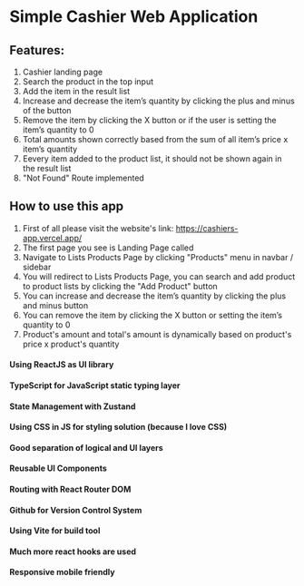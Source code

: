 # Simple Cashier Web Application

## Features:
1. Cashier landing page 
2. Search the product in the top input
3. Add the item in the result list
4. Increase and decrease the item’s quantity by clicking the plus and minus of the button
5. Remove the item by clicking the X button or if the user is setting the item’s quantity to 0
6. Total amounts shown correctly based from the sum of all item’s price x item’s quantity
7. Eevery item added to the product list, it should not be shown again in the result list
8. "Not Found" Route implemented

## How to use this app
1. First of all please visit the website's link: https://cashiers-app.vercel.app/
2. The first page you see is Landing Page called
3. Navigate to Lists Products Page by clicking "Products" menu in navbar / sidebar
4. You will redirect to Lists Products Page, you can search and add product to product lists by clicking the "Add Product" button 
5. You can increase and decrease the item’s quantity by clicking the plus and minus button
6. You can remove the item by clicking the X button or setting the item’s quantity to 0 
7. Product's amount and total's amount is dynamically based on product's price x product's quantity

#### Using ReactJS as UI library
#### TypeScript for JavaScript static typing layer
#### State Management with Zustand
#### Using CSS in JS for styling solution (because I love CSS)
#### Good separation of logical and UI layers
#### Reusable UI Components
#### Routing with React Router DOM
#### Github for Version Control System
#### Using Vite for build tool
#### Much more react hooks are used
#### Responsive mobile friendly